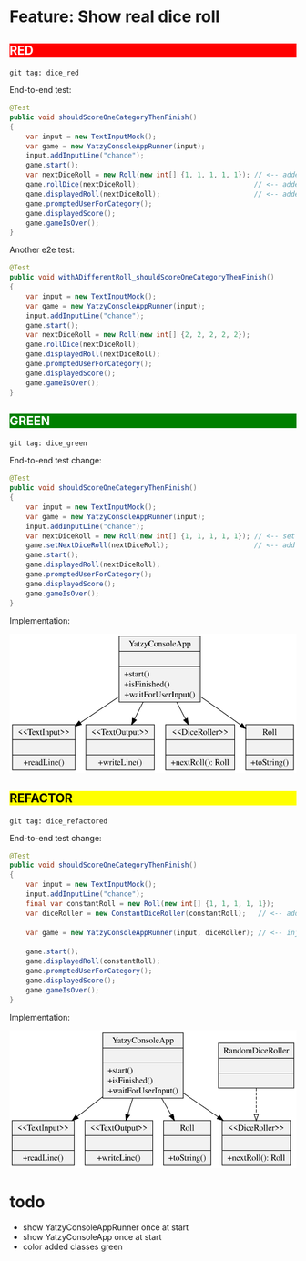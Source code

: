 # Feature: Show real dice roll

<h2 style="color: white; background: red">RED</h2>

`git tag: dice_red`

End-to-end test:

```java
@Test
public void shouldScoreOneCategoryThenFinish()
{
    var input = new TextInputMock();
    var game = new YatzyConsoleAppRunner(input);
    input.addInputLine("chance");
    game.start();
    var nextDiceRoll = new Roll(new int[] {1, 1, 1, 1, 1}); // <-- added
    game.rollDice(nextDiceRoll);                            // <-- added
    game.displayedRoll(nextDiceRoll);                       // <-- added
    game.promptedUserForCategory();
    game.displayedScore();
    game.gameIsOver();
}
```

Another e2e test:

```java
@Test
public void withADifferentRoll_shouldScoreOneCategoryThenFinish()
{
    var input = new TextInputMock();
    var game = new YatzyConsoleAppRunner(input);
    input.addInputLine("chance");
    game.start();
    var nextDiceRoll = new Roll(new int[] {2, 2, 2, 2, 2});
    game.rollDice(nextDiceRoll);
    game.displayedRoll(nextDiceRoll);
    game.promptedUserForCategory();
    game.displayedScore();
    game.gameIsOver();
}
```

<h2 style="color: white; background: green">GREEN</h2>

`git tag: dice_green`

End-to-end test change:

```java
@Test
public void shouldScoreOneCategoryThenFinish()
{
    var input = new TextInputMock();
    var game = new YatzyConsoleAppRunner(input);
    input.addInputLine("chance");
    var nextDiceRoll = new Roll(new int[] {1, 1, 1, 1, 1}); // <-- set dice roll before game start
    game.setNextDiceRoll(nextDiceRoll);                     // <-- add ability to set dice rolls
    game.start();
    game.displayedRoll(nextDiceRoll);
    game.promptedUserForCategory();
    game.displayedScore();
    game.gameIsOver();
}
```

Implementation:

![](../svg/dice_green.svg)

<h2 style="color: black; background: yellow">REFACTOR</h2>

`git tag: dice_refactored`

End-to-end test change:

```java
@Test
public void shouldScoreOneCategoryThenFinish()
{
    var input = new TextInputMock();
    input.addInputLine("chance");
    final var constantRoll = new Roll(new int[] {1, 1, 1, 1, 1});
    var diceRoller = new ConstantDiceRoller(constantRoll);   // <-- add DiceRoller stub

    var game = new YatzyConsoleAppRunner(input, diceRoller); // <-- inject diceRoller instead of setNextDiceRoll

    game.start();
    game.displayedRoll(constantRoll);
    game.promptedUserForCategory();
    game.displayedScore();
    game.gameIsOver();
}
```

Implementation:

![](../svg/dice_refactored.svg)

# todo
- show YatzyConsoleAppRunner once at start
- show YatzyConsoleApp once at start
- color added classes green